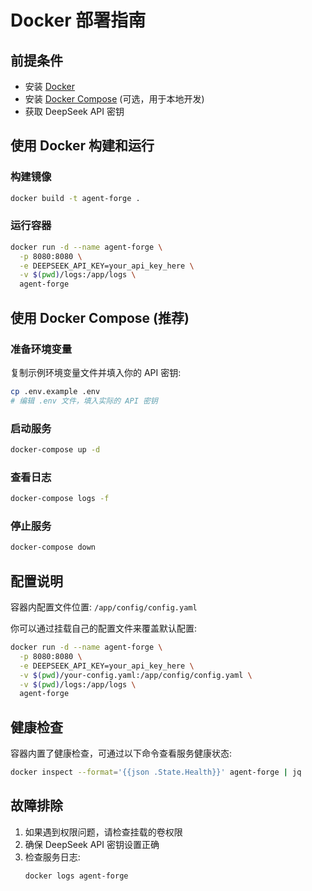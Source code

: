 # Docker 部署指南

## 前提条件

- 安装 [Docker](https://docs.docker.com/get-docker/)
- 安装 [Docker Compose](https://docs.docker.com/compose/install/) (可选，用于本地开发)
- 获取 DeepSeek API 密钥

## 使用 Docker 构建和运行

### 构建镜像

```bash
docker build -t agent-forge .
```

### 运行容器

```bash
docker run -d --name agent-forge \
  -p 8080:8080 \
  -e DEEPSEEK_API_KEY=your_api_key_here \
  -v $(pwd)/logs:/app/logs \
  agent-forge
```

## 使用 Docker Compose (推荐)

### 准备环境变量

复制示例环境变量文件并填入你的 API 密钥:

```bash
cp .env.example .env
# 编辑 .env 文件，填入实际的 API 密钥
```

### 启动服务

```bash
docker-compose up -d
```

### 查看日志

```bash
docker-compose logs -f
```

### 停止服务

```bash
docker-compose down
```

## 配置说明

容器内配置文件位置: `/app/config/config.yaml`

你可以通过挂载自己的配置文件来覆盖默认配置:

```bash
docker run -d --name agent-forge \
  -p 8080:8080 \
  -e DEEPSEEK_API_KEY=your_api_key_here \
  -v $(pwd)/your-config.yaml:/app/config/config.yaml \
  -v $(pwd)/logs:/app/logs \
  agent-forge
```

## 健康检查

容器内置了健康检查，可通过以下命令查看服务健康状态:

```bash
docker inspect --format='{{json .State.Health}}' agent-forge | jq
```

## 故障排除

1. 如果遇到权限问题，请检查挂载的卷权限
2. 确保 DeepSeek API 密钥设置正确
3. 检查服务日志:
   ```bash
   docker logs agent-forge
   ``` 